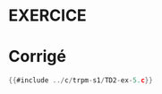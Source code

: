 # EXERCICE

# Corrigé

<div class="tabbed-blocks">

```c
{{#include ../c/trpm-s1/TD2-ex-5.c}}
```

</div>
